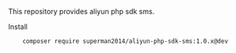 This repository provides aliyun php sdk sms.

Install

```
    composer require superman2014/aliyun-php-sdk-sms:1.0.x@dev
```
